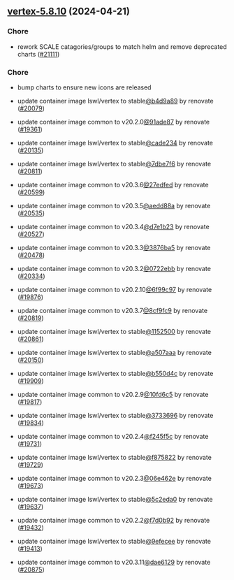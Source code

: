 

## [vertex-5.8.10](https://github.com/truecharts/charts/compare/vertex-5.6.0...vertex-5.8.10) (2024-04-21)

### Chore



- rework SCALE catagories/groups to match helm and remove deprecated charts ([#21111](https://github.com/truecharts/charts/issues/21111))

### Chore



- bump charts to ensure new icons are released

- update container image lswl/vertex to stable[@b4d9a89](https://github.com/b4d9a89) by renovate ([#20079](https://github.com/truecharts/charts/issues/20079))

- update container image common to v20.2.0[@91ade87](https://github.com/91ade87) by renovate ([#19361](https://github.com/truecharts/charts/issues/19361))

- update container image lswl/vertex to stable[@cade234](https://github.com/cade234) by renovate ([#20135](https://github.com/truecharts/charts/issues/20135))

- update container image lswl/vertex to stable[@7dbe7f6](https://github.com/7dbe7f6) by renovate ([#20811](https://github.com/truecharts/charts/issues/20811))

- update container image common to v20.3.6[@27edfed](https://github.com/27edfed) by renovate ([#20599](https://github.com/truecharts/charts/issues/20599))

- update container image common to v20.3.5[@aedd88a](https://github.com/aedd88a) by renovate ([#20535](https://github.com/truecharts/charts/issues/20535))

- update container image common to v20.3.4[@d7e1b23](https://github.com/d7e1b23) by renovate ([#20527](https://github.com/truecharts/charts/issues/20527))

- update container image common to v20.3.3[@3876ba5](https://github.com/3876ba5) by renovate ([#20478](https://github.com/truecharts/charts/issues/20478))

- update container image common to v20.3.2[@0722ebb](https://github.com/0722ebb) by renovate ([#20334](https://github.com/truecharts/charts/issues/20334))

- update container image common to v20.2.10[@6f99c97](https://github.com/6f99c97) by renovate ([#19876](https://github.com/truecharts/charts/issues/19876))

- update container image common to v20.3.7[@8cf9fc9](https://github.com/8cf9fc9) by renovate ([#20819](https://github.com/truecharts/charts/issues/20819))

- update container image lswl/vertex to stable[@1152500](https://github.com/1152500) by renovate ([#20861](https://github.com/truecharts/charts/issues/20861))

- update container image lswl/vertex to stable[@a507aaa](https://github.com/a507aaa) by renovate ([#20150](https://github.com/truecharts/charts/issues/20150))

- update container image lswl/vertex to stable[@b550d4c](https://github.com/b550d4c) by renovate ([#19909](https://github.com/truecharts/charts/issues/19909))

- update container image common to v20.2.9[@10fd6c5](https://github.com/10fd6c5) by renovate ([#19817](https://github.com/truecharts/charts/issues/19817))

- update container image lswl/vertex to stable[@3733696](https://github.com/3733696) by renovate ([#19834](https://github.com/truecharts/charts/issues/19834))

- update container image common to v20.2.4[@f245f5c](https://github.com/f245f5c) by renovate ([#19731](https://github.com/truecharts/charts/issues/19731))

- update container image lswl/vertex to stable[@f875822](https://github.com/f875822) by renovate ([#19729](https://github.com/truecharts/charts/issues/19729))

- update container image common to v20.2.3[@06e462e](https://github.com/06e462e) by renovate ([#19673](https://github.com/truecharts/charts/issues/19673))

- update container image lswl/vertex to stable[@5c2eda0](https://github.com/5c2eda0) by renovate ([#19637](https://github.com/truecharts/charts/issues/19637))

- update container image common to v20.2.2[@f7d0b92](https://github.com/f7d0b92) by renovate ([#19432](https://github.com/truecharts/charts/issues/19432))

- update container image lswl/vertex to stable[@9efecee](https://github.com/9efecee) by renovate ([#19413](https://github.com/truecharts/charts/issues/19413))

- update container image common to v20.3.11[@dae6129](https://github.com/dae6129) by renovate ([#20875](https://github.com/truecharts/charts/issues/20875))